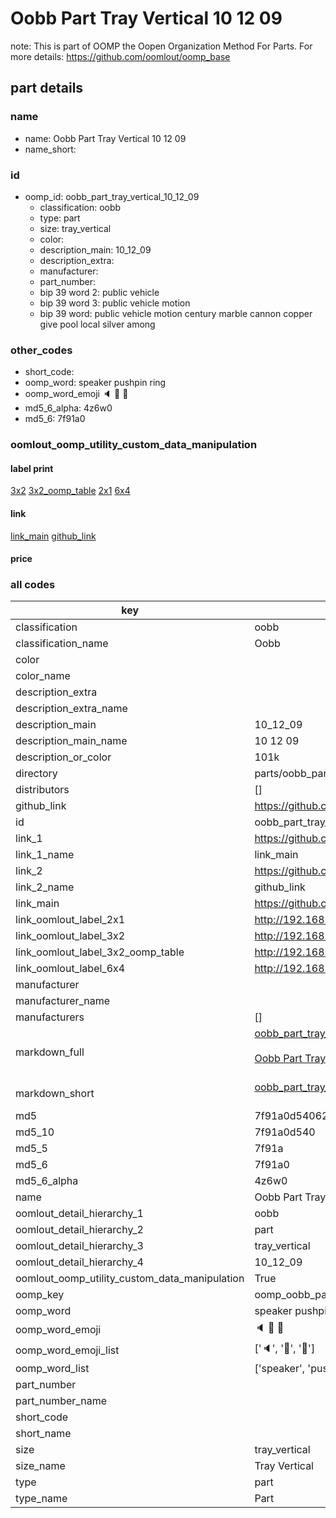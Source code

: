 # Oobb Part Tray Vertical 10 12 09  

note: This is part of OOMP the Oopen Organization Method For Parts. For more details: https://github.com/oomlout/oomp_base

##  part details





### name
* name: Oobb Part Tray Vertical 10 12 09
* name_short: 
### id
* oomp_id: oobb_part_tray_vertical_10_12_09
  * classification: oobb
  * type: part
  * size: tray_vertical
  * color: 
  * description_main: 10_12_09
  * description_extra: 
  * manufacturer: 
  * part_number: 
  * bip 39 word 2: public vehicle
  * bip 39 word 3: public vehicle motion
  * bip 39 word: public vehicle motion century marble cannon copper give pool local silver among

### other_codes
* short_code: 
* oomp_word: speaker pushpin ring
* oomp_word_emoji :speaker: :pushpin: :ring:
* md5_6_alpha: 4z6w0
* md5_6: 7f91a0






### oomlout_oomp_utility_custom_data_manipulation
#### label print
[3x2](http://192.168.1.245:1112/?label=oomp%204z6w0)
[3x2_oomp_table](http://192.168.1.107:1112/?label=oomp%204z6w0)
[2x1](http://192.168.1.242:1112/?label=oomp%204z6w0)
[6x4](http://192.168.1.55:1112/?label=oomp%204z6w0)    

#### link

[link_main](https://github.com/oomlout/oomlout_oomp_current_version_messy/tree/main/parts/oobb_part_tray_vertical_10_12_09) [github_link](https://github.com/oomlout/oomlout_oomp_part_src/tree/main/parts/oobb_part_tray_vertical_10_12_09)                             

#### price







### all codes 
| key | value |  
| --- | --- |  
| classification | oobb |  
| classification_name | Oobb |  
| color |  |  
| color_name |  |  
| description_extra |  |  
| description_extra_name |  |  
| description_main | 10_12_09 |  
| description_main_name | 10 12 09 |  
| description_or_color | 101k |  
| directory | parts/oobb_part_tray_vertical_10_12_09 |  
| distributors | [] |  
| github_link | https://github.com/oomlout/oomlout_oomp_part_src/tree/main/parts/oobb_part_tray_vertical_10_12_09 |  
| id | oobb_part_tray_vertical_10_12_09 |  
| link_1 | https://github.com/oomlout/oomlout_oomp_current_version_messy/tree/main/parts/oobb_part_tray_vertical_10_12_09 |  
| link_1_name | link_main |  
| link_2 | https://github.com/oomlout/oomlout_oomp_part_src/tree/main/parts/oobb_part_tray_vertical_10_12_09 |  
| link_2_name | github_link |  
| link_main | https://github.com/oomlout/oomlout_oomp_current_version_messy/tree/main/parts/oobb_part_tray_vertical_10_12_09 |  
| link_oomlout_label_2x1 | http://192.168.1.242:1112/?label=oomp%204z6w0 |  
| link_oomlout_label_3x2 | http://192.168.1.245:1112/?label=oomp%204z6w0 |  
| link_oomlout_label_3x2_oomp_table | http://192.168.1.107:1112/?label=oomp%204z6w0 |  
| link_oomlout_label_6x4 | http://192.168.1.55:1112/?label=oomp%204z6w0 |  
| manufacturer |  |  
| manufacturer_name |  |  
| manufacturers | [] |  
| markdown_full | [oobb_part_tray_vertical_10_12_09](https://github.com/oomlout/oomlout_oomp_current_version_messy/tree/main/parts/oobb_part_tray_vertical_10_12_09)<br>[](https://github.com/oomlout/oomlout_oomp_current_version_messy/tree/main/parts/oobb_part_tray_vertical_10_12_09)<br>[Oobb Part Tray Vertical 10 12 09](https://github.com/oomlout/oomlout_oomp_current_version_messy/tree/main/parts/oobb_part_tray_vertical_10_12_09)<br><br> |  
| markdown_short | [oobb_part_tray_vertical_10_12_09](https://github.com/oomlout/oomlout_oomp_current_version_messy/tree/main/parts/oobb_part_tray_vertical_10_12_09)<br><br> |  
| md5 | 7f91a0d5406265fc85c3d25720bc7d68 |  
| md5_10 | 7f91a0d540 |  
| md5_5 | 7f91a |  
| md5_6 | 7f91a0 |  
| md5_6_alpha | 4z6w0 |  
| name | Oobb Part Tray Vertical 10 12 09 |  
| oomlout_detail_hierarchy_1 | oobb |  
| oomlout_detail_hierarchy_2 | part |  
| oomlout_detail_hierarchy_3 | tray_vertical |  
| oomlout_detail_hierarchy_4 | 10_12_09 |  
| oomlout_oomp_utility_custom_data_manipulation | True |  
| oomp_key | oomp_oobb_part_tray_vertical_10_12_09 |  
| oomp_word | speaker pushpin ring |  
| oomp_word_emoji | :speaker: :pushpin: :ring: |  
| oomp_word_emoji_list | [':speaker:', ':pushpin:', ':ring:'] |  
| oomp_word_list | ['speaker', 'pushpin', 'ring'] |  
| part_number |  |  
| part_number_name |  |  
| short_code |  |  
| short_name |  |  
| size | tray_vertical |  
| size_name | Tray Vertical |  
| type | part |  
| type_name | Part |  

